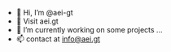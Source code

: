 - 👋 Hi, I’m @aei-gt
- 👀 Visit aei.gt
- 🌱 I’m currently working on some projects ...
- 📫 contact at info@aei.gt
